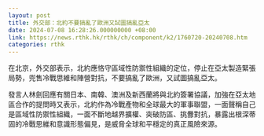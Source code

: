 ```yaml
---
layout: post
title: 外交部：北約不要搞亂了歐洲又試圖搞亂亞太
date: 2024-07-08 16:28:26.000000000 +08:00
link: https://news.rthk.hk/rthk/ch/component/k2/1760720-20240708.htm
categories: rthk
---
```


在北京，外交部表示，北約應恪守區域性防禦性組織的定位，停止在亞太製造緊張局勢，兜售冷戰思維和陣營對抗，不要搞亂了歐洲，又試圖搞亂亞太。

發言人林劍回應有關日本、南韓、澳洲及新西蘭將與北約簽署協議，加強在亞太地區合作的提問時又表示，北約作為冷戰產物和全球最大的軍事聯盟，一面聲稱自己是區域性防禦性組織，一面不斷地越界擴權、突破防區、挑釁對抗，暴露出根深蒂固的冷戰思維和意識形態偏見，是威脅全球和平穩定的真正風險來源。
